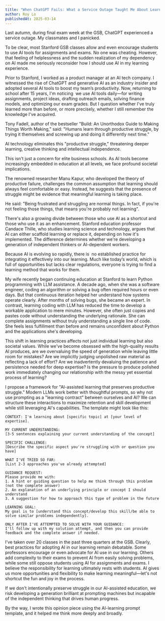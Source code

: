 ```yaml
---
title: "When ChatGPT Fails: What a Service Outage Taught Me About Learning with AI"
author: Roy Lo
publishedAt: 2025-03-14
---
```

Last autumn, during final exam week at the GSB, ChatGPT experienced a service outage. My classmates and I panicked.

To be clear, most Stanford GSB classes allow and even encourage students to use AI tools for assignments and exams. No one was cheating. However, that feeling of helplessness and the sudden realization of my dependency on AI made me seriously reconsider how I should use AI in my learning experience.

Prior to Stanford, I worked as a product manager at an AI tech company. I witnessed the rise of ChatGPT and generative AI as an industry insider and adopted several AI tools to boost my team’s productivity. Now, returning to school after 15 years, I'm noticing  we use AI tools daily—for writing assignments, project ideas, drafting outreach emails, solving finance models, and optimizing our exam grades. But I question whether I've truly learned more than before, or more precisely, whether I still remember the knowledge I've acquired.

Tony Fadell, author of the bestseller "Build: An Unorthodox Guide to Making Things Worth Making," said: "Humans learn through productive struggle, by trying it themselves and screwing up and doing it differently next time."

AI technology eliminates this "productive struggle," threatening deeper learning, creative thinking and intellectual independence.

This isn't just a concern for elite business schools. As AI tools become increasingly embedded in education at all levels, we face profound societal implications.

The renowned researcher Manu Kapur, who developed the theory of productive failure, challenges the common assumption that learning should always feel comfortable or easy. Instead, he suggests that the presence of struggle might be evidence that meaningful learning is taking place.

He said: "Being frustrated and struggling are normal things. In fact, if you're not feeling those things, that means you're probably not learning".

There's also a growing divide between those who use AI as a shortcut and those who use it as an enhancement. Stanford education professor Candace Thille, who studies learning science and technology, argues that AI can either scaffold learning or replace it, depending on how it's implemented. The difference determines whether we're developing a generation of independent thinkers or AI-dependent workers.

Because AI is evolving so rapidly, there is  no established practice for integrating it effectively into our learning. Much like today’s world, which is full of opportunities but lacks clear regulations, everyone is trying to find a learning method that works for them.

My wife recently began continuing education at Stanford to learn Python programming with LLM assistance. A decade ago, when she was a software engineer, coding an algorithm or solving a bug often required hours or even days. But that continuous iteration helped her understand how systems operate clearly. After months of solving bugs, she became an expert. In contrast, learning coding with LLM has reduced the time to develop a workable application to mere minutes. However, she often just copies and pastes code without understanding the underlying rationale. She can complete assignments without truly understanding a single line of code. She feels less fulfillment than before and remains unconfident about Python and the applications she's developing.

This shift in learning practices affects not just individual learning but also societal values. While we've become obsessed with the high-quality results AI produces, are we overvaluing the speed of generation while leaving little room for mistakes? Are we implicitly judging unpolished raw material as reflecting a lack of effort? Are we inadvertently devaluing the patience and persistence needed for deep expertise? Is the pressure to produce polished work immediately changing our relationship with the messy yet essential process of learning?

I propose a framework for "AI-assisted learning that preserves productive struggle." Modern LLMs work better with thoughtful prompts, so why not use prompting as a "learning contract" between ourselves and AI? We can structure these interactions to maximize retention and skill development while still leveraging AI's capabilities. The template might look like this:

```
CONTEXT: I'm learning about [specific topic] at [your level of expertise]. 

MY CURRENT UNDERSTANDING: 
[3-5 sentences explaining your current understanding of the concept]

SPECIFIC CHALLENGE: 
[Describe the specific aspect you're struggling with or question you have]

WHAT I'VE TRIED SO FAR:
[List 2-3 approaches you've already attempted]

GUIDANCE REQUEST:
Please provide me with:
1. A hint or guiding question to help me think through this problem (not the complete answer)
2. An explanation of an underlying principle or concept I should understand
3. A suggestion for how to approach this type of problem in the future

LEARNING GOAL:
My goal is to [understand this concept/develop this skill/be able to solve similar problems independently].

ONLY AFTER I'VE ATTEMPTED TO SOLVE WITH YOUR GUIDANCE:
I'll follow up with my solution attempt, and then you can provide feedback and the complete answer if needed.

```

I've taken over 20 classes in the past three quarters at the GSB. Clearly, best practices for adopting AI in our learning remain debatable. Some professors encourage or even advocate for AI use in our learning. Others add complexity to their exams to prevent AI from easily solving problems, while some still oppose students using AI for assignments and exams. I believe the responsibility for learning ultimately rests with students. AI gives us more opportunities and flexibility to make learning meaningful—let's not shortcut the fun and joy in the process.

If we don't intentionally preserve struggle in our AI-assisted education, we risk developing a generation brilliant at prompting machines but incapable of the independent thinking that drives human progress. 

By the way, I wrote this opinion piece using the AI-learning prompt template, and it helped me think more deeply and broadly.